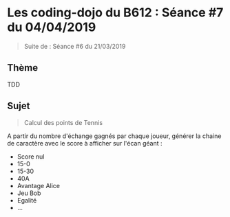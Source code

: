 # Les coding-dojo du B612 : Séance #7 du 04/04/2019

> Suite de : Séance #6 du 21/03/2019

## Thème

TDD

## Sujet

> Calcul des points de Tennis

A partir du nombre d'échange gagnés par chaque joueur, générer la chaine 
de caractère avec le score à afficher sur l'écan géant :
* Score nul
* 15-0
* 15-30
* 40A
* Avantage Alice
* Jeu Bob
* Egalité
* ...

